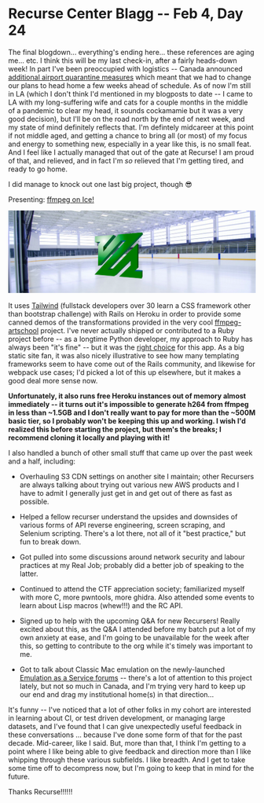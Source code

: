 # Recurse Center Blagg -- Feb 4, Day 24

The final blogdown... everything's ending here... these references are aging me... etc. I think this will be my last check-in, after a fairly heads-down week! In part I've been preoccupied with logistics -- Canada announced [additional airport quarantine measures](https://www.cbc.ca/news/politics/new-pandemic-travel-measures-soon-1.5895349) which meant that we had to change our plans to head home a few weeks ahead of schedule. As of now I'm still in LA (which I don't think I'd mentioned in my blogposts to date -- I came to LA with my long-suffering wife and cats for a couple months in the middle of a pandemic to clear my head, it sounds cockamamie but it was a very good decision), but I'll be on the road north by the end of next week, and my state of mind definitely reflects that. I'm defintely midcareer at this point if not middle aged, and getting a chance to bring all (or most) of my focus and energy to something new, especially in a year like this, is no small feat. And I feel like I actually managed that out of the gate at Recurse! I am proud of that, and relieved, and in fact I'm *so* relieved that I'm getting tired, and ready to go home.

I did manage to knock out one last big project, though 😎

Presenting: [ffmpeg on Ice!](https://ffmpeg-on-ice.herokuapp.com/)

![ffmpeg logo in an ice rink](https://github.com/axfelix/ffmpegOnIce/raw/main/public/images/ffmpegOnIce.png)

It uses [Tailwind](https://tailwindcss.com/) (fullstack developers over 30 learn a CSS framework other than bootstrap challenge) with Rails on Heroku in order to provide some canned demos of the transformations provided in the very cool [ffmpeg-artschool](https://amiaopensource.github.io/ffmpeg-artschool/) project. I've never actually shipped or contributed to a Ruby project before -- as a longtime Python developer, my approach to Ruby has always been "it's fine" -- but it was the [right choice](https://github.com/axfelix/ffmpegOnIce#ffmpeg-on-ice) for this app. As a big static site fan, it was also nicely illustrative to see how many templating frameworks seem to have come out of the Rails community, and likewise for webpack use cases; I'd picked a lot of this up elsewhere, but it makes a good deal more sense now.

**Unfortunately, it also runs free Heroku instances out of memory almost immediately -- it turns out it's impossible to generate h264 from ffmpeg in less than ~1.5GB and I don't really want to pay for more than the ~500M basic tier, so I probably won't be keeping this up and working. I wish I'd realized this before starting the project, but them's the breaks; I recommend cloning it locally and playing with it!**

I also handled a bunch of other small stuff that came up over the past week and a half, including:

- Overhauling S3 CDN settings on another site I maintain; other Recursers are always talking about trying out various new AWS products and I have to admit I generally just get in and get out of there as fast as possible.

- Helped a fellow recurser understand the upsides and downsides of various forms of API reverse engineering, screen scraping, and Selenium scripting. There's a lot there, not all of it "best practice," but fun to break down.

- Got pulled into some discussions around network security and labour practices at my Real Job; probably did a better job of speaking to the latter.

- Continued to attend the CTF appreciation society; familiarized myself with more C, more pwntools, more ghidra. Also attended some events to learn about Lisp macros (whew!!!) and the RC API.

- Signed up to help with the upcoming Q&A for new Recursers! Really excited about this, as the Q&A I attended before my batch put a lot of my own anxiety at ease, and I'm going to be unavailable for the week after this, so getting to contribute to the org while it's timely was important to me.

- Got to talk about Classic Mac emulation on the newly-launched [Emulation as a Service forums](https://forum.eaasi.cloud/t/appletalk-error-in-classic-mac-os/109/2) -- there's a lot of attention to this project lately, but not so much in Canada, and I'm trying very hard to keep up our end and drag my institutional home(s) in that direction...

It's funny -- I've noticed that a lot of other folks in my cohort are interested in learning about CI, or test driven development, or managing large datasets, and I've found that I can give unexpectedly useful feedback in these conversations ... because I've done some form of that for the past decade. Mid-career, like I said. But, more than that, I think I'm getting to a point where I like being able to give feedback and direction more than I like whipping through these various subfields. I like breadth. And I get to take some time off to decompress now, but I'm going to keep that in mind for the future.

Thanks Recurse!!!!!!